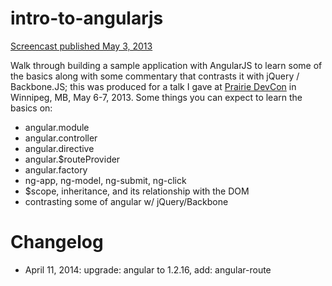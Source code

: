 intro-to-angularjs
==================

[Screencast published May 3, 2013](http://www.youtube.com/watch?v=8ILQOFAgaXE)

Walk through building a sample application with AngularJS to learn some of the basics along with some commentary that contrasts it with jQuery / Backbone.JS; this was produced for a talk I gave at [Prairie DevCon](http://prairiedevcon.com/) in Winnipeg, MB, May 6-7, 2013. Some things you can expect to learn the basics on:

* angular.module
* angular.controller
* angular.directive
* angular.$routeProvider
* angular.factory
* ng-app, ng-model, ng-submit, ng-click
* $scope, inheritance, and its relationship with the DOM
* contrasting some of angular w/ jQuery/Backbone

# Changelog

- April 11, 2014: upgrade: angular to 1.2.16, add: angular-route


